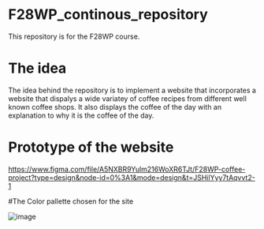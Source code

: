 # F28WP_continous_repository
This repository is for the F28WP course.


# The idea
The idea behind the repository is to implement a website that incorporates a website that dispalys a wide variatey of coffee recipes from different well known coffee shops. 
It also displays the coffee of the day with an explanation to why it is the coffee of the day.

# Prototype of the website

https://www.figma.com/file/A5NXBR9Yulm216WoXR6TJt/F28WP-coffee-project?type=design&node-id=0%3A1&mode=design&t=JSHilYyy7tAqvvt2-1 

#The Color pallette chosen for the site

![image](https://github.com/TomasPavan/F28WP_continous_repository/assets/145211731/fd6428ff-7f4c-46a1-9203-78fb9f8735e8)
